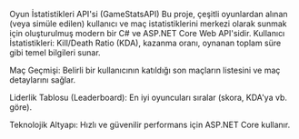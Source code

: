 Oyun İstatistikleri API'si (GameStatsAPI)
Bu proje, çeşitli oyunlardan alınan (veya simüle edilen) kullanıcı ve maç istatistiklerini merkezi olarak sunmak için oluşturulmuş modern bir C# ve ASP.NET Core Web API'sidir.
Kullanıcı İstatistikleri: Kill/Death Ratio (KDA), kazanma oranı, oynanan toplam süre gibi temel bilgileri sunar.

Maç Geçmişi: Belirli bir kullanıcının katıldığı son maçların listesini ve maç detaylarını sağlar.

Liderlik Tablosu (Leaderboard): En iyi oyuncuları sıralar (skora, KDA'ya vb. göre).

Teknolojik Altyapı: Hızlı ve güvenilir performans için ASP.NET Core kullanır.
